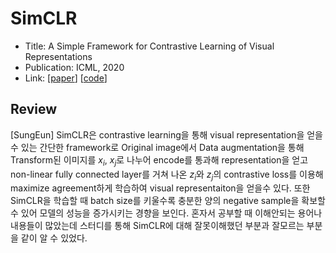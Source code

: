 # SimCLR
 
- Title: A Simple Framework for Contrastive Learning of Visual Representations
- Publication: ICML, 2020
- Link: [[paper](https://arxiv.org/abs/2002.05709)] [[code](https://github.com/sthalles/SimCLR)]

## Review
[SungEun] SimCLR은 contrastive learning을 통해 visual representation을 얻을 수 있는 간단한 framework로 Original image에서 Data augmentation을 통해 Transform된 이미지를 $x_i$, $x_j$로 나누어 encode를 통과해 representation을 얻고 non-linear fully connected layer를 거쳐 나온 $z_i$와 $z_j$의 contrastive loss를 이용해 maximize agreement하게 학습하여 visual representaiton을 얻을수 있다. 또한 SimCLR을 학습할 때 batch size를 키울수록 충분한 양의 negative sample을 확보할 수 있어 모델의 성능을 증가시키는 경향을 보인다. 혼자서 공부할 때 이해안되는 용어나 내용들이 많았는데 스터디를 통해 SimCLR에 대해 잘못이해했던 부분과 잘모르는 부분을 같이 알 수 있었다.
